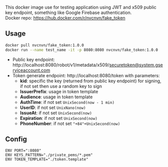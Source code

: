This docker image use for testing application using JWT and x509 public key endpoint, something like Google Firebase authentication.  
Docker repo: https://hub.docker.com/r/nvcnvn/fake_token

## Usage
```sh
docker pull nvcnvn/fake_token:1.0.0
docker run --name test_name -it -p 8080:8080 nvcnvn/fake_token:1.0.0
```

* Public key endpoint: http://localhost:8080/robot/v1/metadata/x509/securetoken@system.gserviceaccount.com
* Token generate endpoint: http://localhost:8080/token with parameters:  
    * **kid**: specific the key (returned from public key endpoint) for signing, if not set then use a random key to sign
    * **IssuerPrefix**: usage in token template
    * **Audience**: usage in token template
    * **AuthTime**: if not set `UnixSecond(now - 1 min)`
    * **UserID**: if not set `UnixNano(now)`
    * **IssueAt**: if not set `UnixSecond(now)`
    * **Expiration**: if not set `UnixSecond(now)`
    * **PhoneNumber**: if not set `"+84"+UnixSecond(now)`

## Config
```
ENV PORT=":8080"
ENV KEYS_PATTERN="./private_pems/*.pem"
ENV TOKEN_TEMPLATE="./token.template"
```